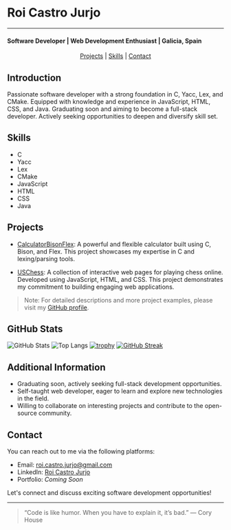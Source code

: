 # Roi Castro Jurjo
---
#### Software Developer | Web Development Enthusiast | Galicia, Spain

<div align="center">
  
[Projects](#projects) | [Skills](#skills) | [Contact](#contact)

</div>

## Introduction
Passionate software developer with a strong foundation in C, Yacc, Lex, and CMake. Equipped with knowledge and experience in JavaScript, HTML, CSS, and Java. Graduating soon and aiming to become a full-stack developer. Actively seeking opportunities to deepen and diversify skill set. 

## Skills
- C
- Yacc
- Lex
- CMake
- JavaScript
- HTML
- CSS
- Java

## Projects
- [CalculatorBisonFlex](https://github.com/roi-castro-jurjo/CalculatorBisonFlex): A powerful and flexible calculator built using C, Bison, and Flex. This project showcases my expertise in C and lexing/parsing tools.

- [USChess](https://github.com/roi-castro-jurjo/USChess): A collection of interactive web pages for playing chess online. Developed using JavaScript, HTML, and CSS. This project demonstrates my commitment to building engaging web applications.

> Note: For detailed descriptions and more project examples, please visit my [GitHub profile](https://github.com/roi-castro-jurjo).

## GitHub Stats
![GitHub Stats](https://github-readme-stats.vercel.app/api?username=roi-castro-jurjo)
![Top Langs](https://github-readme-stats.vercel.app/api/top-langs/?username=roi-castro-jurjo)
[![trophy](https://github-profile-trophy.vercel.app/?username=roi-castro-jurjo)](https://github.com/roi-castro-jurjo)
[![GitHub Streak](https://streak-stats.demolab.com/?user=roi-castro-jurjo)](https://git.io/streak-stats)

## Additional Information
- Graduating soon, actively seeking full-stack development opportunities.
- Self-taught web developer, eager to learn and explore new technologies in the field.
- Willing to collaborate on interesting projects and contribute to the open-source community.

## Contact
You can reach out to me via the following platforms:

- Email: [roi.castro.jurjo@gmail.com](mailto:roi.castro.jurjo@gmail.com)
- LinkedIn: [Roi Castro Jurjo](https://www.linkedin.com/in/roi-castro-jurjo/)
- Portfolio: *Coming Soon*

Let's connect and discuss exciting software development opportunities!

---

> “Code is like humor. When you have to explain it, it’s bad.” — Cory House
